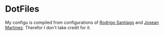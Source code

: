 # DotFiles
My configu is compiled from configurations of [Rodrigo Santiago](https://github.com/rsdlt) and [Josean Martinez](https://github.com/josean-dev). Therefor I don't take credit for it.
